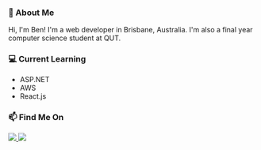 ### 🚀 About Me
Hi, I'm Ben! I'm a web developer in Brisbane, Australia. I'm also a final year computer science student at QUT. 

### 💻 Current Learning 
- ASP.NET
- AWS
- React.js

### 📫 Find Me On

<a href="https://www.benrogers.dev" target="_blank"><img src="https://img.shields.io/badge/website-000?style=for-the-badge&logo=About.me&logoColor=white" /> <a href="https://www.linkedin.com/in/ben-rogers-dev/" target="_blank"><img src="https://img.shields.io/badge/LinkedIn-0077B5?style=for-the-badge&logo=linkedin&logoColor=white" /> 
